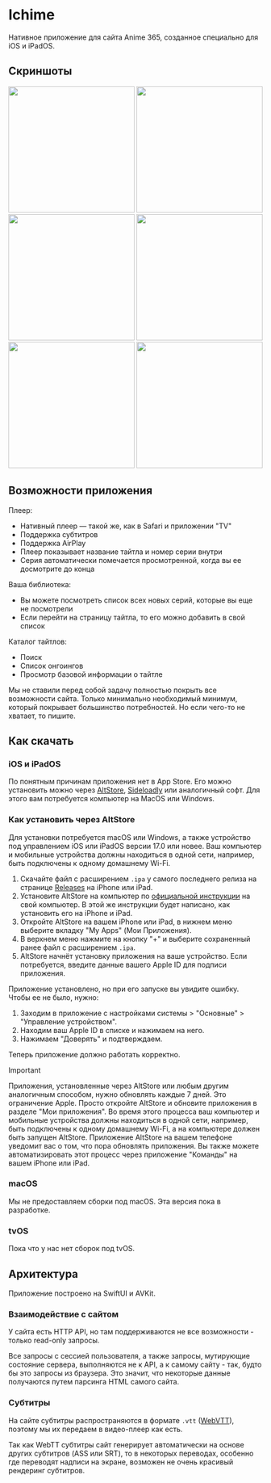 # Ichime

Нативное приложение для сайта Anime 365, созданное специально для iOS и iPadOS.

## Скриншоты

<img src="https://github.com/midori-no-me/ichime/assets/11390039/15fd0d10-5293-4cce-8036-9b6cb8b8f9a3" width="250" />
<img src="https://github.com/midori-no-me/ichime/assets/11390039/2d9e939b-cc83-45a5-b643-b5eb4acdea16" width="250" />
<img src="https://github.com/midori-no-me/ichime/assets/11390039/16be5b21-a869-4a32-b3f3-11cfe4f50a97" width="250" />
<img src="https://github.com/midori-no-me/ichime/assets/11390039/3339bbc9-23b6-4131-8626-172001f45907" width="250" />
<img src="https://github.com/midori-no-me/ichime/assets/11390039/e7b35282-a157-4b5b-a97c-f130ab80733e" width="250" />
<img src="https://github.com/midori-no-me/ichime/assets/11390039/10c0a60a-dcc6-4008-aea5-0984b80327c2" width="250" />

## Возможности приложения

Плеер:

- Нативный плеер — такой же, как в Safari и приложении "TV"
- Поддержка субтитров
- Поддержка AirPlay
- Плеер показывает название тайтла и номер серии внутри
- Серия автоматически помечается просмотренной, когда вы ее досмотрите до конца

Ваша библиотека:

- Вы можете посмотреть список всех новых серий, которые вы еще не посмотрели
- Если перейти на страницу тайтла, то его можно добавить в свой список

Каталог тайтлов:

- Поиск
- Список онгоингов
- Просмотр базовой информации о тайтле

Мы не ставили перед собой задачу полностью покрыть все возможности сайта. Только минимально необходимый минимум, который покрывает большинство потребностей. Но если чего-то не хватает, то пишите.

## Как скачать

### iOS и iPadOS

По понятным причинам приложения нет в App Store. Его можно установить можно через [AltStore](https://altstore.io), [Sideloadly](https://sideloadly.io) или аналогичный софт. Для этого вам потребуется компьютер на MacOS или Windows.

### Как установить через AltStore

Для установки потребуется macOS или Windows, а также устройство под управлением iOS или iPadOS версии 17.0 или новее. Ваш компьютер и мобильные устройства должны находиться в одной сети, например, быть подключены к одному домашнему Wi-Fi.

1. Скачайте файл с расширением `.ipa` у самого последнего релиза на странице [Releases](https://github.com/midori-no-me/ichime/releases) на iPhone или iPad.
2. Установите AltStore на компьютер по [официальной инструкции](https://faq.altstore.io) на свой компьютер. В этой же инструкции будет написано, как установить его на iPhone и iPad.
3. Откройте AltStore на вашем iPhone или iPad, в нижнем меню выберите вкладку "My Apps" (Мои Приложения).
4. В верхнем меню нажмите на кнопку "+" и выберите сохраненный ранее файл с расширением `.ipa`.
5. AltStore начнёт установку приложения на ваше устройство. Если потребуется, введите данные вашего Apple ID для подписи приложения.

Приложение установлено, но при его запуске вы увидите ошибку. Чтобы ее не было, нужно:

1. Заходим в приложение с настройками системы > "Основные" > "Управление устройством".
2. Находим ваш Apple ID в списке и нажимаем на него.
3. Нажимаем "Доверять" и подтверждаем.

Теперь приложение должно работать корректно.

> [!IMPORTANT]  
> Приложения, установленные через AltStore или любым другим аналогичным способом, нужно обновлять каждые 7 дней. Это ограничение Apple. Просто откройте AltStore и обновите приложения в разделе "Мои приложения". Во время этого процесса ваш компьютер и мобильные устройства должны находиться в одной сети, например, быть подключены к одному домашнему Wi-Fi, а на компьютере должен быть запущен AltStore. Приложение AltStore на вашем телефоне уведомит вас о том, что пора обновлять приложения. Вы также можете автоматизировать этот процесс через приложение "Команды" на вашем iPhone или iPad.

### macOS

Мы не предоставляем сборки под macOS. Эта версия пока в разработке.

### tvOS

Пока что у нас нет сборок под tvOS.  

## Архитектура

Приложение построено на SwiftUI и AVKit.

### Взаимодействие с сайтом

У сайта есть HTTP API, но там поддерживаются не все возможности - только read-only запросы.

Все запросы с сессией пользователя, а также запросы, мутирующие состояние сервера, выполняются не к API, а к самому сайту - так, будто бы это запросы из браузера. Это значит, что некоторые данные получаются путем парсинга HTML самого сайта.

### Субтитры

На сайте субтитры распространяются в формате `.vtt` ([WebVTT](https://en.wikipedia.org/wiki/WebVTT)), поэтому мы их передаем в видео-плеер как есть.

Так как WebTT субтитры сайт генерирует автоматически на основе других субтитров (ASS или SRT), то в некоторых переводах, особенно где переводят надписи на экране, возможен не очень красивый рендеринг субтитров.

